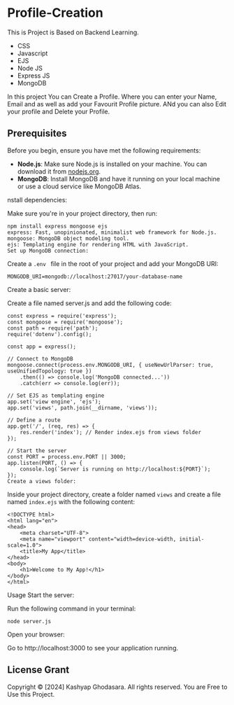 # Profile-Creation
This is Project is Based on Backend Learning.

- CSS
- Javascript
- EJS
- Node JS
- Express JS
- MongoDB

In this project You can Create a Profile. Where you can enter your Name, Email and as well as add your Favourit Profile picture. ANd you can also Edit your profile and Delete your Profile.


## Prerequisites

Before you begin, ensure you have met the following requirements:

- **Node.js**: Make sure Node.js is installed on your machine. You can download it from [nodejs.org](https://nodejs.org/).
- **MongoDB**: Install MongoDB and have it running on your local machine or use a cloud service like MongoDB Atlas.

nstall dependencies:

Make sure you're in your project directory, then run:

```
npm install express mongoose ejs
express: Fast, unopinionated, minimalist web framework for Node.js.
mongoose: MongoDB object modeling tool.
ejs: Templating engine for rendering HTML with JavaScript.
Set up MongoDB connection:
```

Create a ```.env ``` file in the root of your project and add your MongoDB URI:

```
MONGODB_URI=mongodb://localhost:27017/your-database-name
```
Create a basic server:

Create a file named server.js and add the following code:
```
const express = require('express');
const mongoose = require('mongoose');
const path = require('path');
require('dotenv').config();

const app = express();

// Connect to MongoDB
mongoose.connect(process.env.MONGODB_URI, { useNewUrlParser: true, useUnifiedTopology: true })
    .then(() => console.log('MongoDB connected...'))
    .catch(err => console.log(err));

// Set EJS as templating engine
app.set('view engine', 'ejs');
app.set('views', path.join(__dirname, 'views'));

// Define a route
app.get('/', (req, res) => {
    res.render('index'); // Render index.ejs from views folder
});

// Start the server
const PORT = process.env.PORT || 3000;
app.listen(PORT, () => {
    console.log(`Server is running on http://localhost:${PORT}`);
});
Create a views folder:
```
Inside your project directory, create a folder named ```views``` and create a file named ```index.ejs``` with the following content:
```
<!DOCTYPE html>
<html lang="en">
<head>
    <meta charset="UTF-8">
    <meta name="viewport" content="width=device-width, initial-scale=1.0">
    <title>My App</title>
</head>
<body>
    <h1>Welcome to My App!</h1>
</body>
</html>

```
Usage
Start the server:

Run the following command in your terminal:
```
node server.js
```
Open your browser:

Go to http://localhost:3000 to see your application running.


## License Grant

Copyright © [2024] Kashyap Ghodasara. All rights reserved.
You are Free to Use this Project.

